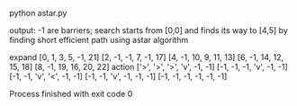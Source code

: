 python astar.py

output:
-1 are barriers; search starts from [0,0] and finds its way to [4,5] by finding short efficient path using astar algorithm

expand
[0, 1, 3, 5, -1, 21]
[2, -1, -1, 7, -1, 17]
[4, -1, 10, 9, 11, 13]
[6, -1, 14, 12, 15, 18]
[8, -1, 19, 16, 20, 22]
action
['>', '>', '>', 'v', -1, -1]
[-1, -1, -1, 'v', -1, -1]
[-1, -1, 'v', '<', -1, -1]
[-1, -1, 'v', -1, -1, -1]
[-1, -1, -1, -1, -1, -1]

Process finished with exit code 0
